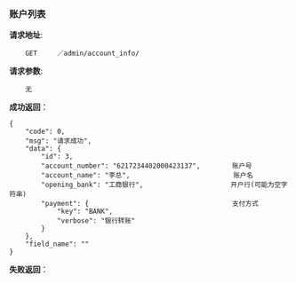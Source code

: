 ### 账户列表

**请求地址**:
```
    GET     ／admin/account_info/
```

**请求参数**:
```
    无
```

**成功返回**：
```
{
    "code": 0,
    "msg": "请求成功",
    "data": {
        "id": 3,
        "account_number": "6217234402000423137",        账户号
        "account_name": "李总",                          账户名
        "opening_bank": "工商银行",                      开户行(可能为空字符串)
        "payment": {                                    支付方式
            "key": "BANK",
            "verbose": "银行转账"
        }
    },
    "field_name": ""
}
```

**失败返回**：
```

```